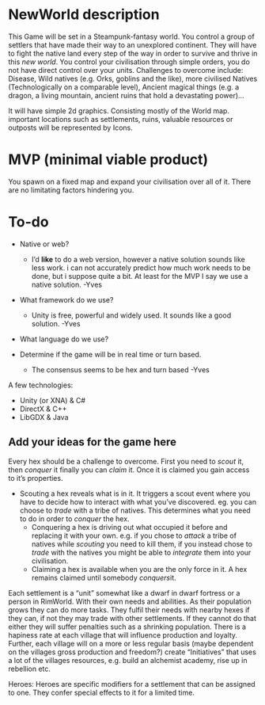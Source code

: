 # NewWorld description
This Game will be set in a Steampunk-fantasy world. You control a group of settlers that have made their way to an unexplored continent. They will  have to fight the native land every step of the way in order to survive and thrive in this *new world*.
You control your civilisation through simple orders, you do not have direct control over your units.
Challenges to overcome include: Disease, Wild natives (e.g. Orks, goblins and the like), more civilised Natives (Technologically on a comparable level), Ancient magical things (e.g. a dragon, a living mountain, ancient ruins that hold a devastating power)…

It will have simple 2d graphics. Consisting mostly of the World map. important locations such as settlements, ruins, valuable resources or outposts will be represented by Icons.

# MVP (minimal viable product)
You spawn on a fixed map and expand your civilisation over all of it. There are no limitating factors hindering you.

# To-do
- Native or web?
	- I’d **like** to do a web version, however a native solution sounds like less work. i can not accurately predict how much work needs to be done, but i suppose quite a bit. At least for the MVP I say we use a native solution. -Yves 
- What framework do we use? 
	- Unity is free, powerful and widely used. It sounds like a good solution.  -Yves
- What language do we use?

- Determine if the game will be in real time or turn based. 
	- The consensus seems to be hex and turn based -Yves


A few technologies:
- Unity (or XNA) & C#
- DirectX & C++
- LibGDX & Java

## Add your ideas for the game here
Every hex should be a challenge to overcome. First you need to *scout* it, then *conquer* it finally you can *claim* it. Once it is claimed you gain access to it’s properties.
- Scouting a hex reveals what is in it. It triggers a scout event where you have to decide how to interact with what you’ve discovered. eg. you can choose to *trade* with a tribe of natives. This determines what you need to do in order to *conquer* the hex.
	- Conquering a hex is driving out what occupied it before and replacing it with your own. e.g. if you chose to *attack* a tribe of natives while *scouting* you need to kill them, if you instead chose to *trade* with the natives you might be able to *integrate* them into your civilisation.
	- Claiming a hex is available when you are the only force in it. A hex remains claimed until somebody *conquers*it.
		 
Each settlement is a “unit” somewhat like a dwarf in dwarf fortress or a person in RimWorld. With their own needs and abilities. As their population grows they can do more tasks. They fulfil their needs with nearby hexes if they can, if not they may trade with other settlements. If they cannot do that either they will suffer penalties such as a shrinking population. There is a hapiness rate at each village that will influence production and loyalty. Further, each village will on a more or less regular basis (maybe dependent on the villages gross production and freedom?) create “Initiatives” that uses a lot of the villages resources, e.g. build an alchemist academy, rise up in rebellion etc.  

Heroes: Heroes are specific modifiers for a settlement that can be assigned to one. They confer special effects to it for a limited time.



